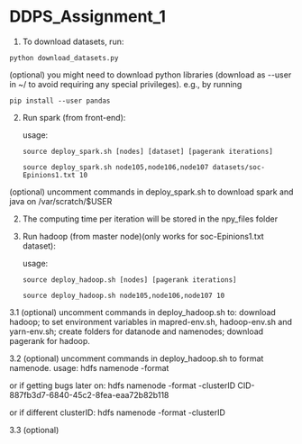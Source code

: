 # DDPS_Assignment_1


1. To download datasets, run:

```console
python download_datasets.py
```

(optional) you might need to download python libraries (download as --user in ~/ to avoid requiring any special privileges). e.g., by running 

```console
pip install --user pandas
```

2. Run spark (from front-end):

	usage: 
    
    ```console
    source deploy_spark.sh [nodes] [dataset] [pagerank iterations]
    ```

    ```console
    source deploy_spark.sh node105,node106,node107 datasets/soc-Epinions1.txt 10
    ```

(optional) uncomment commands in deploy_spark.sh to download spark and java on /var/scratch/$USER

2. The computing time per iteration will be stored in the npy_files folder

3. Run hadoop (from master node)(only works for soc-Epinions1.txt dataset):

    usage: 

    ```console 
    source deploy_hadoop.sh [nodes] [pagerank iterations]
    ```
    ```console
    source deploy_hadoop.sh node105,node106,node107 10
    ```

3.1 (optional) uncomment commands in deploy_hadoop.sh to: download hadoop; to set environment variables in mapred-env.sh, hadoop-env.sh and yarn-env.sh; create folders for datanode and namenodes; download pagerank for hadoop.

3.2 (optional) uncomment commands in deploy_hadoop.sh to format namenode.
usage: hdfs namenode -format

or if getting bugs later on: hdfs namenode -format -clusterID CID-887fb3d7-6840-45c2-8fea-eaa72b82b118

or if different clusterID: hdfs namenode -format -clusterID <clusterID>

3.3 (optional) 

